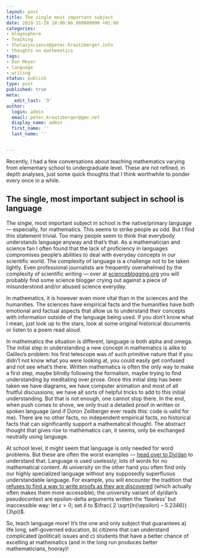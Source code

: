 ```yaml
---
layout: post
title: The single most important subject
date: 2010-11-28 10:00:00.000000000 +01:00
categories:
- blogosphere
- Teaching
- thelazyscience@peter.krautzberger.info
- thoughts on mathematics
tags:
- Dan Meyer
- language
- writing
status: publish
type: post
published: true
meta:
  _edit_last: '3'
author:
  login: admin
  email: peter.krautzberger@gmx.net
  display_name: admin
  first_name: ''
  last_name: ''


---
```


Recently, I had a few conversations about teaching mathematics varying from elementary school to undergraduate level. These are not refined, in depth analyses, just some quick thoughts that I think worthwhile to ponder every once in a while.

## The single, most important subject in school is language

The single, most important subject in school is the native/primary language — especially, for mathematics. This seems to strike people as odd. But I find this statement trivial. Too many people seem to think that everybody understands language anyway and that’s that. As a mathematician and science fan I often found that the lack of proficiency in languages compromises people’s abilities to deal with everyday concepts in our scientific world. The complexity of language is a challenge not to be taken lightly. Even professional journalists are frequently overwhelmed by the complexity of scientific writing — over at [scienceblogging.org](http://www.scienceblogging.org) you will probably find some science blogger crying out against a piece of misunderstood and/or abused science everyday.

In mathematics, it is however even more vital than in the sciences and the humanities. The sciences have empirical facts and the humanities have both emotional and factual aspects that allow us to understand their concepts with information outside of the language being used. If you don’t know what I mean, just look up to the stars, look at some original historical documents or listen to a poem read aloud.

In mathematics the situation is different, language is both alpha and omega. The initial step in understanding a new concept in mathematics is alike to Galileo’s problem: his first telescope was of such primitive nature that if you didn’t not know what you were looking at, you could easily get confused and not see what’s there. Written mathematics is often the only way to make a first step, maybe blindly following the formalism, maybe trying to find understanding by meditating over prose. Once this initial step has been taken we have diagrams, we have computer animation and most of all fruitful discussions; we have all sorts of helpful tricks to add to this initial understanding. But that is not enough, one cannot stop there. In the end, when push comes to shove, we only trust a detailed proof in written or spoken language (and if Doron Zeilberger ever reads this: code is valid for me). There are no other facts, no independent empirical facts, no historical facts that can significantly support a mathematical thought. The abstract thought that gives rise to mathematics can, it seems, only be exchanged neutrally using language.

At school level, it might seem that language is only needed for word problems. But these are often the worst examples — [head over to Dy/dan](http://blog.mrmeyer.com/) to understand that. Language is used uselessly; lots of words for no mathematical content. At university on the other hand you often find only our highly specialized language without any supposedly superfluous understandable language. For example, you will encounter the tradition that [refuses to find a way to write proofs as they are discovered](http://abstrusegoose.com/230) (which actually often makes them more accessible); the university variant of dy/dan’s pseudocontext are epsilon-delta arguments written the ‘flawless’ but inaccessible way: let $\epsilon > 0$; set $\delta$ to $\frac{ 2 \sqrt{ln(\epsilon) – 5.2346}}{3\pi}$.

So, teach language more! It’s the one and only subject that guarantees a) life long, self-governed education, b) citizens that can understand complicated (political) issues and c) students that have a better chance of excelling at mathematics (and in the long run produces better mathematicians, hooray)!